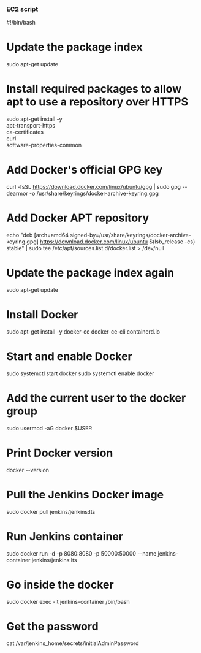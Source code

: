 ### EC2 script

#!/bin/bash

# Update the package index
sudo apt-get update

# Install required packages to allow apt to use a repository over HTTPS
sudo apt-get install -y \
    apt-transport-https \
    ca-certificates \
    curl \
    software-properties-common

# Add Docker's official GPG key
curl -fsSL https://download.docker.com/linux/ubuntu/gpg | sudo gpg --dearmor -o /usr/share/keyrings/docker-archive-keyring.gpg

# Add Docker APT repository
echo "deb [arch=amd64 signed-by=/usr/share/keyrings/docker-archive-keyring.gpg] https://download.docker.com/linux/ubuntu $(lsb_release -cs) stable" | sudo tee /etc/apt/sources.list.d/docker.list > /dev/null

# Update the package index again
sudo apt-get update

# Install Docker
sudo apt-get install -y docker-ce docker-ce-cli containerd.io

# Start and enable Docker
sudo systemctl start docker
sudo systemctl enable docker

# Add the current user to the docker group
sudo usermod -aG docker $USER

# Print Docker version
docker --version

# Pull the Jenkins Docker image
sudo docker pull jenkins/jenkins:lts

# Run Jenkins container
sudo docker run -d -p 8080:8080 -p 50000:50000 --name jenkins-container jenkins/jenkins:lts

# Go inside the docker
sudo docker exec -it jenkins-container /bin/bash

# Get the password
cat /var/jenkins_home/secrets/initialAdminPassword
